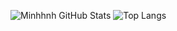 ![Minhhnh GitHub Stats](https://github-readme-stats.vercel.app/api?username=Minhhnh&show_icons=true&theme=dracula&line_height=40)
![Top Langs](https://github-readme-stats.vercel.app/api/top-langs/?username=Minhhnh&theme=dracula)
